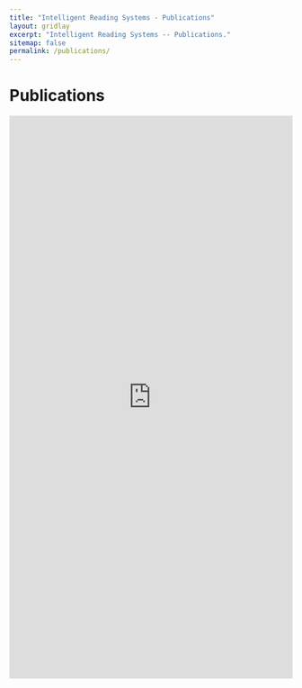 ```yaml
---
title: "Intelligent Reading Systems - Publications"
layout: gridlay
excerpt: "Intelligent Reading Systems -- Publications."
sitemap: false
permalink: /publications/
---
```

<!--
<meta http-equiv="REFRESH" content="0;url=http://refbase.cvc.uab.es/show.php?notes=dag&amp;submit=Cite&amp;citeStyle=J%20Glaciol&amp;citeOrder=year&amp;client=inc-refbase-1.0&amp;showLinks=1&amp;showRows=10"></HEAD>
-->


# Publications

<!--
## Group highlights

(For a full list of publications and patents see [below](#full-list-of-publications) or go to [Google Scholar](https://scholar.google.ch/citations?user=TqxYWZsAAAAJ), [ResearcherID](https://www.researcherid.com/rid/D-7763-2012))

{% assign number_printed = 0 %}
{% for publi in site.data.publist %}

{% assign even_odd = number_printed | modulo: 2 %}
{% if publi.highlight == 1 %}

{% if even_odd == 0 %}
<div class="row">
{% endif %}

<p><iframe id="" style="overflow-x: hidden;" src="http://refbase.cvc.uab.es/show.php?notes=dag&amp;submit=Cite&amp;citeStyle=J%20Glaciol&amp;citeOrder=year&amp;client=inc-refbase-1.0&amp;showLinks=1&amp;showRows=10"
 name="" width="100%" height="1000px" longdesc="#" frameborder="0" marginwidth="0" marginheight="0" scrolling="auto"></iframe></p>

<div class="col-sm-6 clearfix">
 <div class="well">
  <pubtit>{{ publi.title }}</pubtit>
  <img src="{{ site.url }}{{ site.baseurl }}/images/pubpic/{{ publi.image }}" class="img-responsive" width="33%" style="float: left" />
  <p>{{ publi.description }}</p>
  <p><em>{{ publi.authors }}</em></p>
  <p><strong><a href="{{ publi.link.url }}">{{ publi.link.display }}</a></strong></p>
  <p class="text-danger"><strong> {{ publi.news1 }}</strong></p>
  <p> {{ publi.news2 }}</p>
 </div>
</div>

{% assign number_printed = number_printed | plus: 1 %}

{% if even_odd == 1 %}
</div>
{% endif %}

{% endif %}
{% endfor %}

{% assign even_odd = number_printed | modulo: 2 %}
{% if even_odd == 1 %}
</div>
{% endif %}

<p> &nbsp; </p>


 ## Patents
<em>Milan P Allan, S Gröblacher, RA Norte, M Leeuwenhoek</em><br />Novel atomic force microscopy probes with phononic crystals<br /> PCT/NL20-20/050797 (2020)

<em>Milan P Allan</em><br /> Methods of manufacturing superconductor and phononic elements <br /> <a href="https://patents.google.com/patent/US10439125B2/en?inventor=Milan+ALLAN&oq=inventor:(Milan+ALLAN)">US10439125B2 (2016)</a>



## Full List of publications
-->

<iframe id="" style="overflow-x: hidden;" src="http://refbase.cvc.uab.es/show.php?notes=dag&amp;submit=Cite&amp;citeStyle=J%20Glaciol&amp;citeOrder=year&amp;client=inc-refbase-1.0&amp;showLinks=1&amp;showRows=10" width="100%" height="1000px" longdesc="#" frameborder="0" ></iframe>



  


